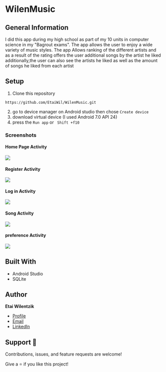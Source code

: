 # WilenMusic
## General Information
I did this app during my high school as part of my 10 units in computer science in my "Bagrout exams".
The app allows the user to enjoy a wide variety of music styles.
The app Allows ranking of the different artists and as a result of the rating offers the user additional songs by the artist he liked
additionally,the user can also see the artists he liked as well as the amount of songs he liked from each artist

## Setup
1. Clone this repository  
```
https://github.com/EtaiWil/WilenMusic.git
```
2. go to device manager on Android studio then chose ``` Create device ``` 
3. download virtual device (I used Android 7.0 API 24)
4. press the ``` Run app ``` or ``` Shift +f10```

### Screenshots

#### Home Page Activity
![](images/MainScreen.png)

#### Register Activity
![](images/RegisterPage.png)

#### Log in Activity
![](images/LogInPage.png)
#### Song Activity 
![](images/SongPage.png)
#### preference  Activity 
![](images/preferenceActivity.png)

## Built With
- Android Studio
- SQLite



## Author
**Etai Wilentzik**

- [Profile](https://github.com/EtaiWil )
- [Email](mailto:etaiwil2000@gmail.com?subject=Hi "Hi!")
- [LinkedIn](https://www.linkedin.com/in/etai-wilentzik-b5a106212/ "Welcome")

## Support 🤝
Contributions, issues, and feature requests are welcome!

Give a ⭐️ if you like this project!





